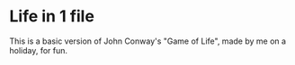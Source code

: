 # Life in 1 file

This is a basic version of John Conway's "Game of Life", made by me on a holiday, for fun.